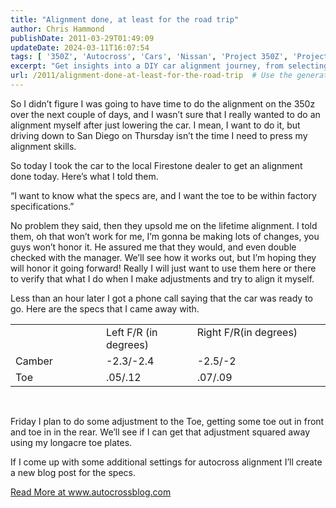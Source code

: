 ```yaml
---
title: "Alignment done, at least for the road trip"
author: Chris Hammond
publishDate: 2011-03-29T01:49:09
updateDate: 2024-03-11T16:07:54
tags: [ '350Z', 'Autocross', 'Cars', 'Nissan', 'Project 350Z', 'Project350z', 'Project350zcom' ]
excerpt: "Get insights into a DIY car alignment journey, from selecting a professional service to adjusting toe angles for optimal performance. Visit autocrossblog.com for more details."
url: /2011/alignment-done-at-least-for-the-road-trip  # Use the generated URL with year
---
```

<p>So I didn’t figure I was going to have time to do the alignment on the 350z over the next couple of days, and I wasn’t sure that I really wanted to do an alignment myself after just lowering the car. I mean, I want to do it, but driving down to San Diego on Thursday isn’t the time I need to press my alignment skills.</p>  <p>So today I took the car to the local Firestone dealer to get an alignment done today. Here’s what I told them.</p>  <p>“I want to know what the specs are, and I want the toe to be within factory specifications.”</p>  <p>No problem they said, then they upsold me on the lifetime alignment. I told them, oh that won’t work for me, I’m gonna be making lots of changes, you guys won’t honor it. He assured me that they would, and even double checked with the manager. We’ll see how it works out, but I’m hoping they will honor it going forward! Really I will just want to use them here or there to verify that what I do when I make adjustments and try to align it myself.</p>  <p>Less than an hour later I got a phone call saying that the car was ready to go. Here are the specs that I came away with.</p>  <table border="0" cellspacing="0" cellpadding="2" width="473"><tbody>     <tr>       <td valign="top" width="133"> </td>        <td valign="top" width="133">Left F/R (in degrees)</td>        <td valign="top" width="205">Right F/R(in degrees)</td>     </tr>      <tr>       <td valign="top" width="133">Camber</td>        <td valign="top" width="133">-2.3/-2.4</td>        <td valign="top" width="205">-2.5/-2</td>     </tr>      <tr>       <td valign="top" width="133">Toe</td>        <td valign="top" width="133">.05/.12</td>        <td valign="top" width="205">.07/.09</td>     </tr>   </tbody></table>  <p> </p>  <p>Friday I plan to do some adjustment to the Toe, getting some toe out in front and toe in in the rear. We’ll see if I can get that adjustment squared away using my longacre toe plates.</p>  <p>If I come up with some additional settings for autocross alignment I’ll create a new blog post for the specs.</p> <a href="https://www.autocrossblog.com/alignment-done-at-least-for-the-road-trip">Read More at www.autocrossblog.com</a>



